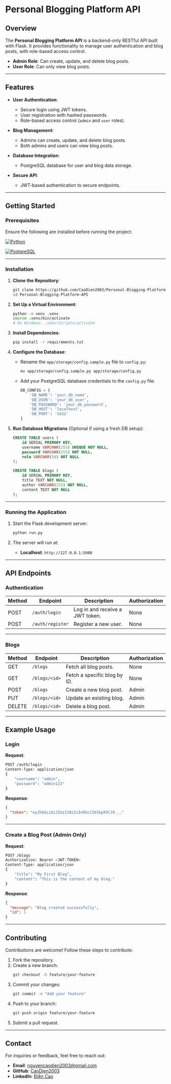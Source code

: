 # Personal Blogging Platform API

## Overview

The **Personal Blogging Platform API** is a backend-only RESTful API built with Flask. It provides functionality to manage user authentication and blog posts, with role-based access control.

- **Admin Role**: Can create, update, and delete blog posts.
- **User Role**: Can only view blog posts.

---

## Features

- **User Authentication**:

  - Secure login using JWT tokens.
  - User registration with hashed passwords.
  - Role-based access control (`admin` and `user` roles).

- **Blog Management**:

  - Admins can create, update, and delete blog posts.
  - Both admins and users can view blog posts.

- **Database Integration**:

  - PostgreSQL database for user and blog data storage.

- **Secure API**:
  - JWT-based authentication to secure endpoints.

---

## Getting Started

### Prerequisites

Ensure the following are installed before running the project:

[![Python](https://img.shields.io/badge/python-3.8%2B-blue?logo=python&logoColor=white)](https://www.python.org/downloads/)

[![PostgreSQL](https://img.shields.io/badge/PostgreSQL-v12%2B-blue?logo=postgresql&logoColor=white)](https://www.postgresql.org/download/)

---

### Installation

1. **Clone the Repository**:

   ```bash
   git clone https://github.com/CaoDien2003/Personal-Blogging-Platform-API.git
   cd Personal-Blogging-Platform-API
   ```

2. **Set Up a Virtual Environment**:

   ```bash
   python -m venv .venv
   source .venv/bin/activate
   # On Windows: .venv\Scripts\activate
   ```

3. **Install Dependencies**:

   ```bash
   pip install -r requirements.txt
   ```

4. **Configure the Database**:

   - Rename the `app/storage/config.sample.py` file to `config.py`:
     ```bash
     mv app/storage/config.sample.py app/storage/config.py
     ```
   - Add your PostgreSQL database credentials to the `config.py` file:
     ```python
     DB_CONFIG = {
         'DB_NAME': 'your_db_name',
         'DB_USER': 'your_db_user',
         'DB_PASSWORD': 'your_db_password',
         'DB_HOST': 'localhost',
         'DB_PORT': '5432'
     }
     ```

5. **Run Database Migrations** (Optional if using a fresh DB setup):

   ```sql
   CREATE TABLE users (
       id SERIAL PRIMARY KEY,
       username VARCHAR(255) UNIQUE NOT NULL,
       password VARCHAR(255) NOT NULL,
       role VARCHAR(50) NOT NULL
   );

   CREATE TABLE blogs (
       id SERIAL PRIMARY KEY,
       title TEXT NOT NULL,
       author VARCHAR(255) NOT NULL,
       content TEXT NOT NULL
   );
   ```

---

### Running the Application

1. Start the Flask development server:

   ```bash
   python run.py
   ```

2. The server will run at:
   - **Localhost**: `http://127.0.0.1:5000`

---

## API Endpoints

### **Authentication**

| Method | Endpoint         | Description                     | Authorization |
| ------ | ---------------- | ------------------------------- | ------------- |
| POST   | `/auth/login`    | Log in and receive a JWT token. | None          |
| POST   | `/auth/register` | Register a new user.            | None          |

---

### **Blogs**

| Method | Endpoint      | Description                  | Authorization |
| ------ | ------------- | ---------------------------- | ------------- |
| GET    | `/blogs`      | Fetch all blog posts.        | None          |
| GET    | `/blogs/<id>` | Fetch a specific blog by ID. | None          |
| POST   | `/blogs`      | Create a new blog post.      | Admin         |
| PUT    | `/blogs/<id>` | Update an existing blog.     | Admin         |
| DELETE | `/blogs/<id>` | Delete a blog post.          | Admin         |

---

## Example Usage

### **Login**

**Request**:

```bash
POST /auth/login
Content-Type: application/json
{
    "username": "admin",
    "password": "admin123"
}
```

**Response**:

```json
{
  "token": "eyJhbGciOiJIUzI1NiIsInR5cCI6IkpXVCJ9..."
}
```

---

### **Create a Blog Post (Admin Only)**

**Request**:

```bash
POST /blogs
Authorization: Bearer <JWT-TOKEN>
Content-Type: application/json
{
    "title": "My First Blog",
    "content": "This is the content of my blog."
}
```

**Response**:

```json
{
  "message": "Blog created successfully",
  "id": 1
}
```

---

## Contributing

Contributions are welcome! Follow these steps to contribute:

1. Fork the repository.
2. Create a new branch:
   ```bash
   git checkout -b feature/your-feature
   ```
3. Commit your changes:
   ```bash
   git commit -m "Add your feature"
   ```
4. Push to your branch:
   ```bash
   git push origin feature/your-feature
   ```
5. Submit a pull request.

---

## Contact

For inquiries or feedback, feel free to reach out:

- **Email**: nguyencaodien2003@gmail.com
- **GitHub**: [CaoDien2003](https://github.com/YourGitHubUsername)
- **LinkedIn**: [Điền Cao](https://www.linkedin.com/in/nguyencaodien/)
